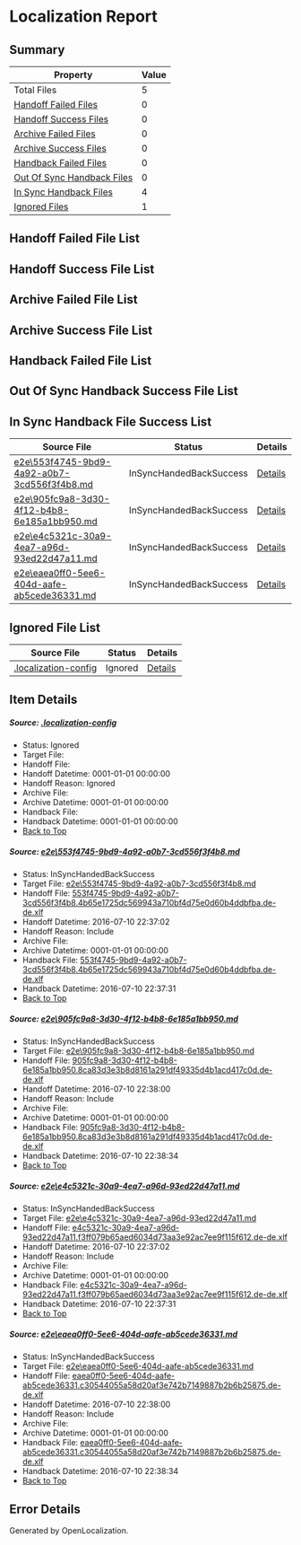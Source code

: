# <a name='report-top'></a> Localization Report

## Summary
 Property | Value 
 -------- | ----- 
 Total Files | 5
[ Handoff Failed Files ](#handoff-failed-list)| 0
[ Handoff Success Files ](#handoff-success-list)| 0
[ Archive Failed Files ](#archive-failed-list)| 0
[ Archive Success Files ](#archive-success-list)| 0
[ Handback Failed Files ](#handback-failed-list)| 0
[ Out Of Sync Handback Files ](#outofsync-handback-success-list)| 0
[ In Sync Handback Files ](#insync-handback-success-list)| 4
[ Ignored Files ](#ignored-list)| 1

## <a name='handoff-failed-list'></a> Handoff Failed File List

## <a name='handoff-success-list'></a> Handoff Success File List

## <a name='archive-failed-list'></a> Archive Failed File List

## <a name='archive-success-list'></a> Archive Success File List

## <a name='handback-failed-list'></a> Handback Failed File List

## <a name='outofsync-handback-success-list'></a> Out Of Sync Handback Success File List

## <a name='insync-handback-success-list'></a> In Sync Handback File Success List
 Source File | Status | Details 
 ----------- | ------ | ------- 
 [e2e\553f4745-9bd9-4a92-a0b7-3cd556f3f4b8.md](https://github.com/OpenLocalizationTestOrg/oltest/blob/b73ebf0aa22609d63e8bd9319a163e74fa28f470/e2e/553f4745-9bd9-4a92-a0b7-3cd556f3f4b8.md) | InSyncHandedBackSuccess | [Details](#2f4cbe5d2a88c82ddf99bf46e3f7f20c35da0e1f1)
 [e2e\905fc9a8-3d30-4f12-b4b8-6e185a1bb950.md](https://github.com/OpenLocalizationTestOrg/oltest/blob/4b34a40eaec8badf01b885c510dc84a07a7a3e2b/e2e/905fc9a8-3d30-4f12-b4b8-6e185a1bb950.md) | InSyncHandedBackSuccess | [Details](#ad63d07197931fee5277801d4f71fd630d9924292)
 [e2e\e4c5321c-30a9-4ea7-a96d-93ed22d47a11.md](https://github.com/OpenLocalizationTestOrg/oltest/blob/b73ebf0aa22609d63e8bd9319a163e74fa28f470/e2e/e4c5321c-30a9-4ea7-a96d-93ed22d47a11.md) | InSyncHandedBackSuccess | [Details](#e93655ac725bfba82a53f42b9c56abf09e8188ee3)
 [e2e\eaea0ff0-5ee6-404d-aafe-ab5cede36331.md](https://github.com/OpenLocalizationTestOrg/oltest/blob/4b34a40eaec8badf01b885c510dc84a07a7a3e2b/e2e/eaea0ff0-5ee6-404d-aafe-ab5cede36331.md) | InSyncHandedBackSuccess | [Details](#0bc9a159054b7b607fa981ac5d476bb3d372fc804)

## <a name='ignored-list'></a> Ignored File List
 Source File | Status | Details 
 ----------- | ------ | ------- 
 [.localization-config](https://github.com/OpenLocalizationTestOrg/oltest/blob/4b34a40eaec8badf01b885c510dc84a07a7a3e2b/.localization-config) | Ignored | [Details](#3d4f252ac210baf56311d7e97dcc2db10974dbd20)

## Item Details
##### <a name='3d4f252ac210baf56311d7e97dcc2db10974dbd20'></a> Source: [.localization-config](https://github.com/OpenLocalizationTestOrg/oltest/blob/4b34a40eaec8badf01b885c510dc84a07a7a3e2b/.localization-config)
* Status: Ignored
* Target File: 
* Handoff File: 
* Handoff Datetime: 0001-01-01 00:00:00
* Handoff Reason: Ignored
* Archive File: 
* Archive Datetime: 0001-01-01 00:00:00
* Handback File: 
* Handback Datetime: 0001-01-01 00:00:00
* [Back to Top](#report-top)

##### <a name='2f4cbe5d2a88c82ddf99bf46e3f7f20c35da0e1f1'></a> Source: [e2e\553f4745-9bd9-4a92-a0b7-3cd556f3f4b8.md](https://github.com/OpenLocalizationTestOrg/oltest/blob/b73ebf0aa22609d63e8bd9319a163e74fa28f470/e2e/553f4745-9bd9-4a92-a0b7-3cd556f3f4b8.md)
* Status: InSyncHandedBackSuccess
* Target File: [e2e\553f4745-9bd9-4a92-a0b7-3cd556f3f4b8.md](https://github.com/OpenLocalizationTestOrg/oltest-dede-fly/blob/b175f4a283373da7ef9b072ed6877c0a1962f3ed/e2e/553f4745-9bd9-4a92-a0b7-3cd556f3f4b8.md)
* Handoff File: [553f4745-9bd9-4a92-a0b7-3cd556f3f4b8.4b65e1725dc569943a710bf4d75e0d60b4ddbfba.de-de.xlf](https://github.com/OpenLocalizationTestOrg/olhandoff-e2e/blob/158a03902b22355d1577488972639373a796bc1f/ol-handoff/OpenLocalizationTestOrg/oltest-dede-fly/ci/high/553f4745-9bd9-4a92-a0b7-3cd556f3f4b8.4b65e1725dc569943a710bf4d75e0d60b4ddbfba.de-de.xlf)
* Handoff Datetime: 2016-07-10 22:37:02
* Handoff Reason: Include
* Archive File: 
* Archive Datetime: 0001-01-01 00:00:00
* Handback File: [553f4745-9bd9-4a92-a0b7-3cd556f3f4b8.4b65e1725dc569943a710bf4d75e0d60b4ddbfba.de-de.xlf](https://github.com/OpenLocalizationTestOrg/olhandback-e2e/blob/fd3c83c4d9d32bd2e09607ddec1d9c334eb012f5/ol-handback/OpenLocalizationTestOrg/oltest-dede-fly/ci/high/553f4745-9bd9-4a92-a0b7-3cd556f3f4b8.4b65e1725dc569943a710bf4d75e0d60b4ddbfba.de-de.xlf)
* Handback Datetime: 2016-07-10 22:37:31
* [Back to Top](#report-top)

##### <a name='ad63d07197931fee5277801d4f71fd630d9924292'></a> Source: [e2e\905fc9a8-3d30-4f12-b4b8-6e185a1bb950.md](https://github.com/OpenLocalizationTestOrg/oltest/blob/4b34a40eaec8badf01b885c510dc84a07a7a3e2b/e2e/905fc9a8-3d30-4f12-b4b8-6e185a1bb950.md)
* Status: InSyncHandedBackSuccess
* Target File: [e2e\905fc9a8-3d30-4f12-b4b8-6e185a1bb950.md](https://github.com/OpenLocalizationTestOrg/oltest-dede-fly/blob/0774ee156e8a496e6ded26c17e7b5aa9909e5e9a/e2e/905fc9a8-3d30-4f12-b4b8-6e185a1bb950.md)
* Handoff File: [905fc9a8-3d30-4f12-b4b8-6e185a1bb950.8ca83d3e3b8d8161a291df49335d4b1acd417c0d.de-de.xlf](https://github.com/OpenLocalizationTestOrg/olhandoff-e2e/blob/38fd45acb8cc61438ee22c610c974045c4df0614/ol-handoff/OpenLocalizationTestOrg/oltest-dede-fly/ci/ht/905fc9a8-3d30-4f12-b4b8-6e185a1bb950.8ca83d3e3b8d8161a291df49335d4b1acd417c0d.de-de.xlf)
* Handoff Datetime: 2016-07-10 22:38:00
* Handoff Reason: Include
* Archive File: 
* Archive Datetime: 0001-01-01 00:00:00
* Handback File: [905fc9a8-3d30-4f12-b4b8-6e185a1bb950.8ca83d3e3b8d8161a291df49335d4b1acd417c0d.de-de.xlf](https://github.com/OpenLocalizationTestOrg/olhandback-e2e/blob/a400ab73a69e649811c38f9f6be1a884820149a9/ol-handback/OpenLocalizationTestOrg/oltest-dede-fly/ci/ht/905fc9a8-3d30-4f12-b4b8-6e185a1bb950.8ca83d3e3b8d8161a291df49335d4b1acd417c0d.de-de.xlf)
* Handback Datetime: 2016-07-10 22:38:34
* [Back to Top](#report-top)

##### <a name='e93655ac725bfba82a53f42b9c56abf09e8188ee3'></a> Source: [e2e\e4c5321c-30a9-4ea7-a96d-93ed22d47a11.md](https://github.com/OpenLocalizationTestOrg/oltest/blob/b73ebf0aa22609d63e8bd9319a163e74fa28f470/e2e/e4c5321c-30a9-4ea7-a96d-93ed22d47a11.md)
* Status: InSyncHandedBackSuccess
* Target File: [e2e\e4c5321c-30a9-4ea7-a96d-93ed22d47a11.md](https://github.com/OpenLocalizationTestOrg/oltest-dede-fly/blob/b175f4a283373da7ef9b072ed6877c0a1962f3ed/e2e/e4c5321c-30a9-4ea7-a96d-93ed22d47a11.md)
* Handoff File: [e4c5321c-30a9-4ea7-a96d-93ed22d47a11.f3ff079b65aed6034d73aa3e92ac7ee9f115f612.de-de.xlf](https://github.com/OpenLocalizationTestOrg/olhandoff-e2e/blob/158a03902b22355d1577488972639373a796bc1f/ol-handoff/OpenLocalizationTestOrg/oltest-dede-fly/ci/high/e4c5321c-30a9-4ea7-a96d-93ed22d47a11.f3ff079b65aed6034d73aa3e92ac7ee9f115f612.de-de.xlf)
* Handoff Datetime: 2016-07-10 22:37:02
* Handoff Reason: Include
* Archive File: 
* Archive Datetime: 0001-01-01 00:00:00
* Handback File: [e4c5321c-30a9-4ea7-a96d-93ed22d47a11.f3ff079b65aed6034d73aa3e92ac7ee9f115f612.de-de.xlf](https://github.com/OpenLocalizationTestOrg/olhandback-e2e/blob/fd3c83c4d9d32bd2e09607ddec1d9c334eb012f5/ol-handback/OpenLocalizationTestOrg/oltest-dede-fly/ci/high/e4c5321c-30a9-4ea7-a96d-93ed22d47a11.f3ff079b65aed6034d73aa3e92ac7ee9f115f612.de-de.xlf)
* Handback Datetime: 2016-07-10 22:37:31
* [Back to Top](#report-top)

##### <a name='0bc9a159054b7b607fa981ac5d476bb3d372fc804'></a> Source: [e2e\eaea0ff0-5ee6-404d-aafe-ab5cede36331.md](https://github.com/OpenLocalizationTestOrg/oltest/blob/4b34a40eaec8badf01b885c510dc84a07a7a3e2b/e2e/eaea0ff0-5ee6-404d-aafe-ab5cede36331.md)
* Status: InSyncHandedBackSuccess
* Target File: [e2e\eaea0ff0-5ee6-404d-aafe-ab5cede36331.md](https://github.com/OpenLocalizationTestOrg/oltest-dede-fly/blob/0774ee156e8a496e6ded26c17e7b5aa9909e5e9a/e2e/eaea0ff0-5ee6-404d-aafe-ab5cede36331.md)
* Handoff File: [eaea0ff0-5ee6-404d-aafe-ab5cede36331.c30544055a58d20af3e742b7149887b2b6b25875.de-de.xlf](https://github.com/OpenLocalizationTestOrg/olhandoff-e2e/blob/38fd45acb8cc61438ee22c610c974045c4df0614/ol-handoff/OpenLocalizationTestOrg/oltest-dede-fly/ci/ht/eaea0ff0-5ee6-404d-aafe-ab5cede36331.c30544055a58d20af3e742b7149887b2b6b25875.de-de.xlf)
* Handoff Datetime: 2016-07-10 22:38:00
* Handoff Reason: Include
* Archive File: 
* Archive Datetime: 0001-01-01 00:00:00
* Handback File: [eaea0ff0-5ee6-404d-aafe-ab5cede36331.c30544055a58d20af3e742b7149887b2b6b25875.de-de.xlf](https://github.com/OpenLocalizationTestOrg/olhandback-e2e/blob/a400ab73a69e649811c38f9f6be1a884820149a9/ol-handback/OpenLocalizationTestOrg/oltest-dede-fly/ci/ht/eaea0ff0-5ee6-404d-aafe-ab5cede36331.c30544055a58d20af3e742b7149887b2b6b25875.de-de.xlf)
* Handback Datetime: 2016-07-10 22:38:34
* [Back to Top](#report-top)


## Error Details

Generated by OpenLocalization.
